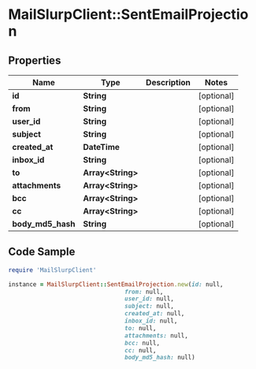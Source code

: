 # MailSlurpClient::SentEmailProjection

## Properties

Name | Type | Description | Notes
------------ | ------------- | ------------- | -------------
**id** | **String** |  | [optional] 
**from** | **String** |  | [optional] 
**user_id** | **String** |  | [optional] 
**subject** | **String** |  | [optional] 
**created_at** | **DateTime** |  | [optional] 
**inbox_id** | **String** |  | [optional] 
**to** | **Array&lt;String&gt;** |  | [optional] 
**attachments** | **Array&lt;String&gt;** |  | [optional] 
**bcc** | **Array&lt;String&gt;** |  | [optional] 
**cc** | **Array&lt;String&gt;** |  | [optional] 
**body_md5_hash** | **String** |  | [optional] 

## Code Sample

```ruby
require 'MailSlurpClient'

instance = MailSlurpClient::SentEmailProjection.new(id: null,
                                 from: null,
                                 user_id: null,
                                 subject: null,
                                 created_at: null,
                                 inbox_id: null,
                                 to: null,
                                 attachments: null,
                                 bcc: null,
                                 cc: null,
                                 body_md5_hash: null)
```


